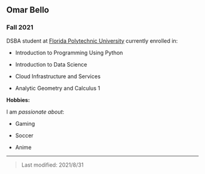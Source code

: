 ## Omar Bello

### Fall 2021

DSBA student at [Florida Polytechnic University](https://www.floridapoly.edu) currently enrolled in: 

- Introduction to Programming Using Python

- Introduction to Data Science

- Cloud Infrastructure and Services

- Analytic Geometry and Calculus 1

**Hobbies:**

I am _passionate about_: 

- Gaming

- Soccer

- Anime

***

> Last modified: 2021/8/31
